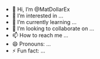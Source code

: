 - 👋 Hi, I’m @MatDollarEx
- 👀 I’m interested in ...
- 🌱 I’m currently learning ...
- 💞️ I’m looking to collaborate on ...
- 📫 How to reach me ...
- 😄 Pronouns: ...
- ⚡ Fun fact: ...

<!---
MatDollarEx/MatDollarEx is a ✨ special ✨ repository because its `README.md` (this file) appears on your GitHub profile.
You can click the Preview link to take a look at your changes.
--->
